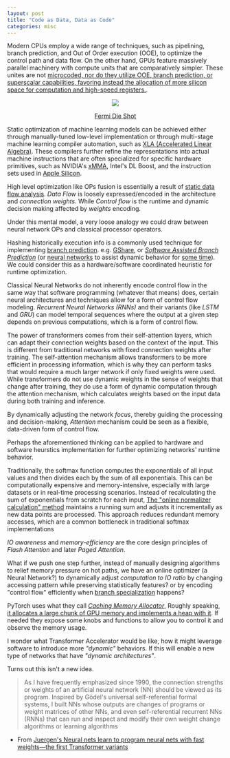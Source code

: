 ```yaml
---
layout: post
title: "Code as Data, Data as Code"
categories: misc
---
```


Modern CPUs employ a wide range of techniques, such as pipelining, branch prediction, and Out of Order execution (OOE), to optimize the control path and data flow. On the other hand, GPUs feature massively parallel machinery with compute units that are comparatively simpler. These unites are not [microcoded, nor do they utilize OOE, branch prediction, or superscalar capabilities, favoring instead the allocation of more silicon space for computation and high-speed registers.](https://www.nvidia.com/content/pdf/fermi_white_papers/p.glaskowsky_nvidia%27s_fermi-the_first_complete_gpu_architecture.pdf).


<p align="center">
    <img src="https://www.legitreviews.com/images/reviews/1100/Fermi_Die.jpg" />
</p>

<p style="text-align: center;"><a href="https://www.legitreviews.com/nvidia-announces-cuda-gpu-architecture-fermi_1100">Fermi Die Shot</a></p>

Static optimization of machine learning models can be achieved either through manually-tuned low-level implementation or through multi-stage machine learning compiler automation, such as [XLA (Accelerated Linear Algebra)](https://openxla.org/xla/architecture#how_it_works). These compilers further refine the representations into actual machine instructions that are often specialized for specific hardware primitives, such as NVIDIA's [xMMA](https://gist.github.com/malfet/8ed6e5906a6ec7b9c6d779b27aa49a0e), Intel's DL Boost, and the instruction sets used in [Apple Silicon](https://eclecticlight.co/2024/03/01/apple-silicon-4-a-little-help-from-friends-and-co-processors/).

High level optimization like OPs fusion is essentially a result of [static data flow analysis](https://docs.nvidia.com/deeplearning/cudnn/latest/developer/graph-api.html?highlight=data%20flow%20analysis#finalizing-the-operation-graph). _Data Flow_ is loosely expressed/encoded in the architecture and _connection weights_. While _Control flow_ is the runtime and dynamic decision making affected by _weights_ encoding.

Under this mental model, a very loose analogy we could draw between neural network OPs and classical processor operators.

Hashing historically execution info is a commonly used technique for implementing [branch prediction](https://www.quora.com/How-do-neural-branch-predictors-work-and-how-are-they-implemented). e.g. [GShare](https://github.com/IanBoyanZhang/HDLBits/blob/master/CS450/gshare.v), or [*Software Assisted Branch Prediction*](https://twitter.com/jonmasters/status/1399234979679330305) (or [neural networks](https://www.theregister.com/2016/08/22/samsung_m1_core/) to assist dynamic behavior for [some time](https://news.ycombinator.com/item?id=12340661)). We could consider this as a hardware/software coordinated heuristic for runtime optimization.

Classical Neural Networks do not inherently encode control flow in the same way that software programming (whatever that means) does, certain neural architectures and techniques allow for a form of control flow modeling. _Recurrent Neural Networks (RNNs)_ and their variants (like _LSTM_ and _GRU_) can model temporal sequences where the output at a given step depends on previous computations, which is a form of control flow.

The power of transformers comes from their self-attention layers, which can adapt their connection weights based on the context of the input. This is different from traditional networks with fixed connection weights after training. The self-attention mechanism allows transformers to be more efficient in processing information, which is why they can perform tasks that would require a much larger network if only fixed weights were used. While transformers do not use dynamic weights in the sense of weights that change after training, they do use a form of dynamic computation through the attention mechanism, which calculates weights based on the input data during both training and inference.

By dynamically adjusting the network _focus_, thereby guiding the processing and decision-making, _Attention_ mechanism could be seen as a flexible, data-driven form of control flow.

Perhaps the aforementioned thinking can be applied to hardware and software heurstics implementation for further optimizing networks' runtime behavior. 

Traditionally, the softmax function computes the exponentials of all input values and then divides each by the sum of all exponentials. This can be computationally expensive and memory-intensive, especially with large datasets or in real-time processing scenarios.
Instead of recalculating the sum of exponentials from scratch for each input, [The "online normalizer calculation" method](https://github.com/NVIDIA/online-softmax/tree/master) maintains a running sum and adjusts it incrementally as new data points are processed. This approach reduces redundant memory accesses, which are a common bottleneck in traditional softmax implementations

_IO awareness_ and _memory-efficiency_ are the core design principles of _Flash Attention_ and later _Paged Attention_.

What if we push one step further, instead of manually designing algorithms to relief memory pressure on hot paths, we have an online optimizer (a Neural Network?) to dynamically adjust _computation to IO ratio_ by changing accessing pattern while preserving statistically features? or by encoding "control flow" efficiently when [branch specialization](https://distill.pub/2020/circuits/branch-specialization/) happens?

PyTorch uses what they call [_Caching Memory Allocator_](https://pytorch.org/docs/stable/notes/cuda.html#memory-management), Roughly speaking, [it allocates a large chunk of GPU memory and implements a heap with it](https://zdevito.github.io/2022/08/04/cuda-caching-allocator.html). If needed they expose some knobs and functions to allow you to control it and observe the memory usage.

I wonder what Transformer Accelerator would be like, how it might leverage software to introduce more _"dynamic"_ behaviors. If this will enable a new type of networks that have _"dynamic architectures"_.

Turns out this isn't a new idea.

> As I have frequently emphasized since 1990, the connection strengths or weights of an artificial neural network (NN) should be viewed as its program. Inspired by Gödel's universal self-referential formal systems, I built NNs whose outputs are changes of programs or weight matrices of other NNs, and even self-referential recurrent NNs (RNNs) that can run and inspect and modify their own weight change algorithms or learning algorithms

- From [Juergen's Neural nets learn to program neural nets with fast weights—the first Transformer variants](https://people.idsia.ch/~juergen/fast-weight-programmer-1991-transformer.html)